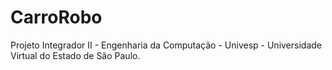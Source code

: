 # CarroRobo
Projeto Integrador II - Engenharia da Computação - Univesp - Universidade Virtual do Estado de São Paulo.

